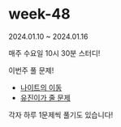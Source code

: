 # week-48

2024.01.10 ~ 2024.01.16

매주 수요일 10시 30분 스터디!

이번주 풀 문제!
- [나이트의 이동](https://www.acmicpc.net/problem/7562)
- [유진이가 줄 문제]()

각자 하루 1문제씩 풀기도 있습니다!
